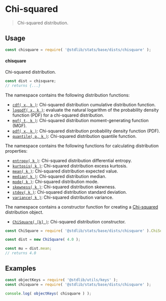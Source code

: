 <!--

@license Apache-2.0

Copyright (c) 2018 The Stdlib Authors.

Licensed under the Apache License, Version 2.0 (the "License");
you may not use this file except in compliance with the License.
You may obtain a copy of the License at

   http://www.apache.org/licenses/LICENSE-2.0

Unless required by applicable law or agreed to in writing, software
distributed under the License is distributed on an "AS IS" BASIS,
WITHOUT WARRANTIES OR CONDITIONS OF ANY KIND, either express or implied.
See the License for the specific language governing permissions and
limitations under the License.

-->

# Chi-squared

> Chi-squared distribution.

<section class="usage">

## Usage

```javascript
const chisquare = require( '@stdlib/stats/base/dists/chisquare' );
```

#### chisquare

Chi-squared distribution.

```javascript
const dist = chisquare;
// returns {...}
```

The namespace contains the following distribution functions:

<!-- <toc pattern="*+(cdf|pdf|mgf|quantile)*"> -->

<div class="namespace-toc">

-   <span class="signature">[`cdf( x, k )`][@stdlib/stats/base/dists/chisquare/cdf]</span><span class="delimiter">: </span><span class="description">Chi-squared distribution cumulative distribution function.</span>
-   <span class="signature">[`logpdf( x, k )`][@stdlib/stats/base/dists/chisquare/logpdf]</span><span class="delimiter">: </span><span class="description">evaluate the natural logarithm of the probability density function (PDF) for a chi-squared distribution.</span>
-   <span class="signature">[`mgf( t, k )`][@stdlib/stats/base/dists/chisquare/mgf]</span><span class="delimiter">: </span><span class="description">Chi-squared distribution moment-generating function (MGF).</span>
-   <span class="signature">[`pdf( x, k )`][@stdlib/stats/base/dists/chisquare/pdf]</span><span class="delimiter">: </span><span class="description">Chi-squared distribution probability density function (PDF).</span>
-   <span class="signature">[`quantile( p, k )`][@stdlib/stats/base/dists/chisquare/quantile]</span><span class="delimiter">: </span><span class="description">Chi-squared distribution quantile function.</span>

</div>

<!-- </toc> -->

The namespace contains the following functions for calculating distribution properties:

<!-- <toc pattern="*+(entropy|kurtosis|mean|median|mode|skewness|stdev|variance)*"> -->

<div class="namespace-toc">

-   <span class="signature">[`entropy( k )`][@stdlib/stats/base/dists/chisquare/entropy]</span><span class="delimiter">: </span><span class="description">Chi-squared distribution differential entropy.</span>
-   <span class="signature">[`kurtosis( k )`][@stdlib/stats/base/dists/chisquare/kurtosis]</span><span class="delimiter">: </span><span class="description">Chi-squared distribution excess kurtosis.</span>
-   <span class="signature">[`mean( k )`][@stdlib/stats/base/dists/chisquare/mean]</span><span class="delimiter">: </span><span class="description">Chi-squared distribution expected value.</span>
-   <span class="signature">[`median( k )`][@stdlib/stats/base/dists/chisquare/median]</span><span class="delimiter">: </span><span class="description">Chi-squared distribution median.</span>
-   <span class="signature">[`mode( k )`][@stdlib/stats/base/dists/chisquare/mode]</span><span class="delimiter">: </span><span class="description">Chi-squared distribution mode.</span>
-   <span class="signature">[`skewness( k )`][@stdlib/stats/base/dists/chisquare/skewness]</span><span class="delimiter">: </span><span class="description">Chi-squared distribution skewness.</span>
-   <span class="signature">[`stdev( k )`][@stdlib/stats/base/dists/chisquare/stdev]</span><span class="delimiter">: </span><span class="description">Chi-squared distribution standard deviation.</span>
-   <span class="signature">[`variance( k )`][@stdlib/stats/base/dists/chisquare/variance]</span><span class="delimiter">: </span><span class="description">Chi-squared distribution variance.</span>

</div>

<!-- </toc> -->

The namespace contains a constructor function for creating a [Chi-squared][chisquare-distribution] distribution object.

<!-- <toc pattern="*ctor*"> -->

<div class="namespace-toc">

-   <span class="signature">[`ChiSquare( [k] )`][@stdlib/stats/base/dists/chisquare/ctor]</span><span class="delimiter">: </span><span class="description">Chi-squared distribution constructor.</span>

</div>

<!-- </toc> -->

```javascript
const ChiSquare = require( '@stdlib/stats/base/dists/chisquare' ).ChiSquare;

const dist = new ChiSquare( 4.0 );

const mu = dist.mean;
// returns 4.0
```

</section>

<!-- /.usage -->

<section class="examples">

## Examples

<!-- TODO: better examples -->

<!-- eslint no-undef: "error" -->

```javascript
const objectKeys = require( '@stdlib/utils/keys' );
const chisquare = require( '@stdlib/stats/base/dists/chisquare' );

console.log( objectKeys( chisquare ) );
```

</section>

<!-- /.examples -->

<!-- Section for related `stdlib` packages. Do not manually edit this section, as it is automatically populated. -->

<section class="related">

</section>

<!-- /.related -->

<!-- Section for all links. Make sure to keep an empty line after the `section` element and another before the `/section` close. -->

<section class="links">

[chisquare-distribution]: https://en.wikipedia.org/wiki/Chi-squared_distribution

<!-- <toc-links> -->

[@stdlib/stats/base/dists/chisquare/ctor]: https://github.com/stdlib-js/stdlib/tree/develop/lib/node_modules/%40stdlib/stats/base/dists/chisquare/ctor

[@stdlib/stats/base/dists/chisquare/entropy]: https://github.com/stdlib-js/stdlib/tree/develop/lib/node_modules/%40stdlib/stats/base/dists/chisquare/entropy

[@stdlib/stats/base/dists/chisquare/kurtosis]: https://github.com/stdlib-js/stdlib/tree/develop/lib/node_modules/%40stdlib/stats/base/dists/chisquare/kurtosis

[@stdlib/stats/base/dists/chisquare/mean]: https://github.com/stdlib-js/stdlib/tree/develop/lib/node_modules/%40stdlib/stats/base/dists/chisquare/mean

[@stdlib/stats/base/dists/chisquare/median]: https://github.com/stdlib-js/stdlib/tree/develop/lib/node_modules/%40stdlib/stats/base/dists/chisquare/median

[@stdlib/stats/base/dists/chisquare/mode]: https://github.com/stdlib-js/stdlib/tree/develop/lib/node_modules/%40stdlib/stats/base/dists/chisquare/mode

[@stdlib/stats/base/dists/chisquare/skewness]: https://github.com/stdlib-js/stdlib/tree/develop/lib/node_modules/%40stdlib/stats/base/dists/chisquare/skewness

[@stdlib/stats/base/dists/chisquare/stdev]: https://github.com/stdlib-js/stdlib/tree/develop/lib/node_modules/%40stdlib/stats/base/dists/chisquare/stdev

[@stdlib/stats/base/dists/chisquare/variance]: https://github.com/stdlib-js/stdlib/tree/develop/lib/node_modules/%40stdlib/stats/base/dists/chisquare/variance

[@stdlib/stats/base/dists/chisquare/cdf]: https://github.com/stdlib-js/stdlib/tree/develop/lib/node_modules/%40stdlib/stats/base/dists/chisquare/cdf

[@stdlib/stats/base/dists/chisquare/logpdf]: https://github.com/stdlib-js/stdlib/tree/develop/lib/node_modules/%40stdlib/stats/base/dists/chisquare/logpdf

[@stdlib/stats/base/dists/chisquare/mgf]: https://github.com/stdlib-js/stdlib/tree/develop/lib/node_modules/%40stdlib/stats/base/dists/chisquare/mgf

[@stdlib/stats/base/dists/chisquare/pdf]: https://github.com/stdlib-js/stdlib/tree/develop/lib/node_modules/%40stdlib/stats/base/dists/chisquare/pdf

[@stdlib/stats/base/dists/chisquare/quantile]: https://github.com/stdlib-js/stdlib/tree/develop/lib/node_modules/%40stdlib/stats/base/dists/chisquare/quantile

<!-- </toc-links> -->

</section>

<!-- /.links -->
